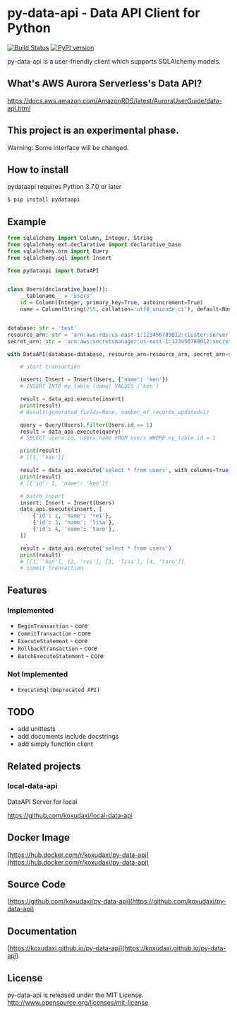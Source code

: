 # py-data-api - Data API Client for Python

[![Build Status](https://travis-ci.org/koxudaxi/py-data-api.svg?branch=master)](https://travis-ci.org/koxudaxi/py-data-api)
[![PyPI version](https://badge.fury.io/py/pydataapi.svg)](https://badge.fury.io/py/pydataapi)

py-data-api is a user-friendly client which supports SQLAlchemy models.

## What's AWS Aurora Serverless's Data API?
https://docs.aws.amazon.com/AmazonRDS/latest/AuroraUserGuide/data-api.html

## This project is an experimental phase.
Warning: Some interface will be changed.

## How to install
pydataapi requires Python 3.7.0 or later 
```bash
$ pip install pydataapi
```

## Example

```python
from sqlalchemy import Column, Integer, String
from sqlalchemy.ext.declarative import declarative_base
from sqlalchemy.orm import Query
from sqlalchemy.sql import Insert

from pydataapi import DataAPI


class Users(declarative_base()):
    __tablename__ = 'users'
    id = Column(Integer, primary_key=True, autoincrement=True)
    name = Column(String(255, collation='utf8_unicode_ci'), default=None)


database: str = 'test'
resource_arn: str = 'arn:aws:rds:us-east-1:123456789012:cluster:serverless-test-1'
secret_arn: str = 'arn:aws:secretsmanager:us-east-1:123456789012:secret:serverless-test1'

with DataAPI(database=database, resource_arn=resource_arn, secret_arn=secret_arn) as data_api:

    # start transaction

    insert: Insert = Insert(Users, {'name': 'ken'})
    # INSERT INTO my_table (name) VALUES ('ken')

    result = data_api.execute(insert)
    print(result)
    # Result(generated_fields=None, number_of_records_updated=1)

    query = Query(Users).filter(Users.id == 1)
    result = data_api.execute(query)
    # SELECT users.id, users.name FROM users WHERE my_table.id = 1

    print(result)
    # [[1, 'ken']]

    result = data_api.execute('select * from users', with_columns=True)
    print(result)
    # [{'id': 1, 'name': 'ken'}]

    # batch insert
    insert: Insert = Insert(Users)
    data_api.execute(insert, [
        {'id': 2, 'name': 'rei'},
        {'id': 3, 'name': 'lisa'},
        {'id': 4, 'name': 'taro'},
    ])

    result = data_api.execute('select * from users')
    print(result)
    # [[1, 'ken'], [2, 'rei'], [3, 'lisa'], [4, 'taro']]
    # commit transaction
```

## 
## Features
### Implemented
- `BeginTransaction`  - core  
- `CommitTransaction` - core 
- `ExecuteStatement` - core 
- `RollbackTransaction` - core
- `BatchExecuteStatement` - core

### Not Implemented

- `ExecuteSql(Deprecated API)`


## TODO
- add unittests
- add documents include docstrings
- add simply function client

## Related projects
### local-data-api

DataAPI Server for local 

https://github.com/koxudaxi/local-data-api

## Docker Image 

[https://hub.docker.com/r/koxudaxi/py-data-api](https://hub.docker.com/r/koxudaxi/py-data-api)

## Source Code

[https://github.com/koxudaxi/py-data-api](https://github.com/koxudaxi/py-data-api)

## Documentation

[https://koxudaxi.github.io/py-data-api](https://koxudaxi.github.io/py-data-api)

## License

py-data-api is released under the MIT License. http://www.opensource.org/licenses/mit-license
